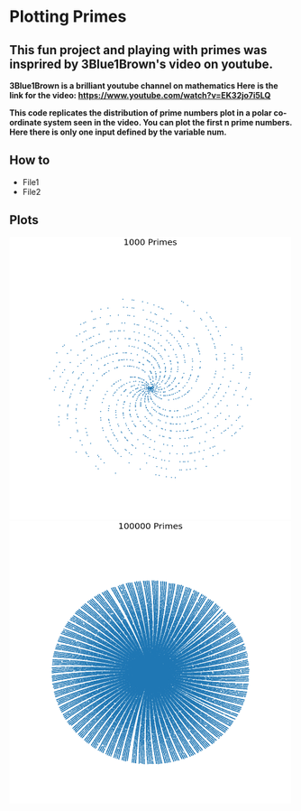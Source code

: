# Plotting Primes

## This fun project and playing with primes was insprired by 3Blue1Brown's video on youtube.

**3Blue1Brown is a brilliant youtube channel on mathematics
Here is the link for the video: https://www.youtube.com/watch?v=EK32jo7i5LQ**

**This code replicates the distribution of prime numbers plot in a polar co-ordinate system seen in the video.
You can plot the first n prime numbers. Here there is only one input defined by the variable num.**

## How to
*  File1
*  File2

## Plots
<img width="500px" height="500px" src="1e3.png">
<img width="500px" height="500px" src="10e4.png">

